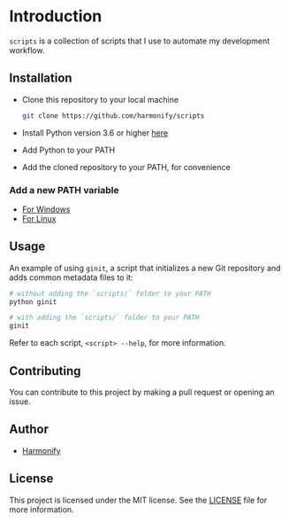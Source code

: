 # Introduction

`scripts` is a collection of scripts that I use to automate my development workflow.

## Installation

* Clone this repository to your local machine

    ```bash
    git clone https://github.com/harmonify/scripts
    ```

* Install Python version 3.6 or higher [here](https://www.python.org/downloads/)
* Add Python to your PATH
* Add the cloned repository to your PATH, for convenience

### Add a new PATH variable

* [For Windows](https://stackoverflow.com/questions/44272416/how-to-add-a-folder-to-path-environment-variable-in-windows-10-with-screensho)
* [For Linux](https://unix.stackexchange.com/questions/26047/how-to-correctly-add-a-path-to-path)

## Usage

An example of using `ginit`, a script that initializes a new Git repository and adds common metadata files to it:

```bash
# without adding the `scripts/` folder to your PATH
python ginit

# with adding the `scripts/` folder to your PATH
ginit
```

Refer to each script, `<script> --help`, for more information.

## Contributing

You can contribute to this project by making a pull request or opening an issue.

## Author

* [Harmonify](https://github.com/harmonify)

## License

This project is licensed under the MIT license. See the [LICENSE](LICENSE) file for more information.
